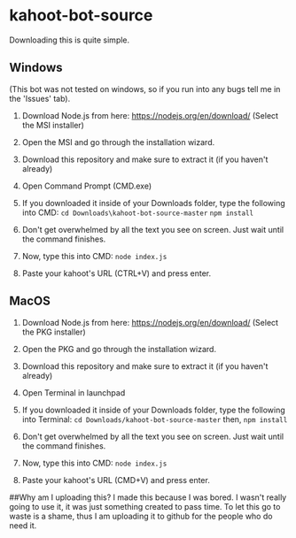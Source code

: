 # kahoot-bot-source
Downloading this is quite simple.

## Windows
(This bot was not tested on windows, so if you run into any bugs tell me in the 'Issues' tab).

1. Download Node.js from here: https://nodejs.org/en/download/ (Select the MSI installer)

2. Open the MSI and go through the installation wizard.

3. Download this repository and make sure to extract it (if you haven't already)

4. Open Command Prompt (CMD.exe) 

5. If you downloaded it inside of your Downloads folder, type the following into CMD: 
`cd Downloads\kahoot-bot-source-master`
`npm install`

6. Don't get overwhelmed by all the text you see on screen. Just wait until the command finishes.

7. Now, type this into CMD:
`node index.js`

8. Paste your kahoot's URL (CTRL+V) and press enter.

## MacOS

1. Download Node.js from here: https://nodejs.org/en/download/ (Select the PKG installer)

2. Open the PKG and go through the installation wizard.

3. Download this repository and make sure to extract it (if you haven't already)

4. Open Terminal in launchpad

5. If you downloaded it inside of your Downloads folder, type the following into Terminal: 
`cd Downloads/kahoot-bot-source-master`
then,
`npm install`

6. Don't get overwhelmed by all the text you see on screen. Just wait until the command finishes.

7. Now, type this into CMD:
`node index.js`

8. Paste your kahoot's URL (CMD+V) and press enter.

##Why am I uploading this?
I made this because I was bored. I wasn't really going to use it, it was just something created to pass time. To let this go to waste is a shame, thus I am uploading it to github for the people who do need it.
